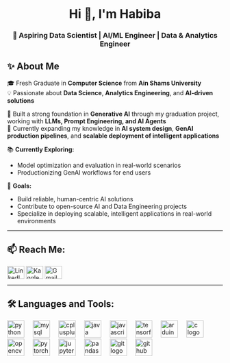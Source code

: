 <h1 align="center">Hi 👋, I'm Habiba</h1>
<h3 align="center">🚀 Aspiring Data Scientist | AI/ML Engineer | Data & Analytics Engineer</h3>

## ✨ About Me  

🎓 Fresh Graduate in **Computer Science** from **Ain Shams University**  
💡 Passionate about **Data Science**, **Analytics Engineering**, and **AI-driven solutions**  

🧠 Built a strong foundation in **Generative AI** through my graduation project, working with **LLMs, Prompt Engineering, and AI Agents**  
🚀 Currently expanding my knowledge in **AI system design**, **GenAI production pipelines**, and **scalable deployment of intelligent applications**  

📚 **Currently Exploring:**   
- Model optimization and evaluation in real-world scenarios  
- Productionizing GenAI workflows for end users  

🎯 **Goals:**  
- Build reliable, human-centric AI solutions  
- Contribute to open-source AI and Data Engineering projects  
- Specialize in deploying scalable, intelligent applications in real-world environments  

---

## 📫 Reach Me:  
<p align="left">
<a href="https://www.linkedin.com/in/habiba-alaa17/" target="blank">
<img align="center" src="https://raw.githubusercontent.com/rahuldkjain/github-profile-readme-generator/master/src/images/icons/Social/linked-in-alt.svg" alt="LinkedIn" height="30" width="40" /></a>
<a href="https://www.kaggle.com/habibaalaa17" target="blank">
<img align="center" src="https://raw.githubusercontent.com/rahuldkjain/github-profile-readme-generator/master/src/images/icons/Social/kaggle.svg" alt="Kaggle" height="30" width="40" /></a>
<a href="mailto:habibaalaaeldin17@gmail.com" target="blank">
<img align="center" src="https://upload.wikimedia.org/wikipedia/commons/4/4e/Gmail_Icon.png" alt="Gmail" height="30" width="40" /></a>
</p>

---

## 🛠 Languages and Tools: 
<div align="left">
  <img src="https://cdn.jsdelivr.net/gh/devicons/devicon/icons/python/python-original.svg" height="40" alt="python logo"  />
  <img width="12" />
  <img src="https://cdn.simpleicons.org/mysql/4479A1" height="40" alt="mysql logo"  />
  <img width="12" />
  <img src="https://cdn.jsdelivr.net/gh/devicons/devicon/icons/cplusplus/cplusplus-original.svg" height="40" alt="cplusplus logo"  />
  <img width="12" />
  <img src="https://cdn.jsdelivr.net/gh/devicons/devicon/icons/java/java-original.svg" height="40" alt="java logo"  />
  <img width="12" />
  <img src="https://cdn.jsdelivr.net/gh/devicons/devicon/icons/javascript/javascript-original.svg" height="40" alt="javascript logo"  />
  <img width="12" />
  <img src="https://cdn.jsdelivr.net/gh/devicons/devicon/icons/tensorflow/tensorflow-original.svg" height="40" alt="tensorflow logo"  />
  <img width="12" />
  <img src="https://cdn.jsdelivr.net/gh/devicons/devicon/icons/arduino/arduino-original.svg" height="40" alt="arduino logo"  />
  <img width="12" />
  <img src="https://cdn.jsdelivr.net/gh/devicons/devicon/icons/c/c-original.svg" height="40" alt="c logo"  />
  <img width="12" />
  <img src="https://cdn.jsdelivr.net/gh/devicons/devicon/icons/opencv/opencv-original.svg" height="40" alt="opencv logo"  />
  <img width="12" />
  <img src="https://cdn.jsdelivr.net/gh/devicons/devicon/icons/pytorch/pytorch-original.svg" height="40" alt="pytorch logo"  />
  <img width="12" />
  <img src="https://cdn.jsdelivr.net/gh/devicons/devicon/icons/jupyter/jupyter-original.svg" height="40" alt="jupyter logo"  />
  <img width="12" />
  <img src="https://cdn.jsdelivr.net/gh/devicons/devicon/icons/pandas/pandas-original.svg" height="40" alt="pandas logo"  />
  <img width="12" />
  <img src="https://cdn.jsdelivr.net/gh/devicons/devicon/icons/git/git-original.svg" height="40" alt="git logo"  />
  <img width="12" />
  <img src="https://cdn.jsdelivr.net/gh/devicons/devicon/icons/github/github-original.svg" height="40" alt="github logo"  />
</div>
